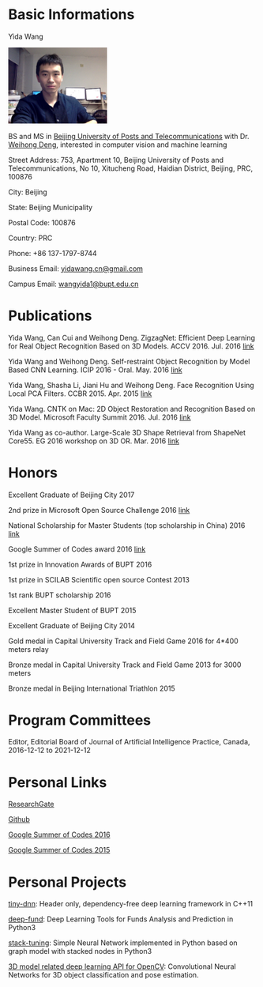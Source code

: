 # Basic Informations

Yida Wang

<img src="Photo_lab.jpg" alt="Photo_lab" style="width: 200px;"/>

BS and MS in [Beijing University of Posts and Telecommunications](http://english.bupt.edu.cn/) with Dr. [Weihong Deng](http://www.pris.net.cn/introduction/teacher/dengweihong), interested in computer vision and machine learning

Street Address: 753, Apartment 10,
Beijing University of Posts and Telecommunications,
No 10, Xitucheng Road, Haidian District, Beijing, PRC, 100876

City: Beijing

State: Beijing Municipality

Postal Code: 100876

Country: PRC

Phone: +86 137-1797-8744

Business Email: yidawang.cn@gmail.com

Campus Email: wangyida1@bupt.edu.cn


# Publications

Yida Wang, Can Cui and Weihong Deng. ZigzagNet: Efficient Deep Learning for Real Object Recognition Based on 3D Models. ACCV 2016. Jul. 2016 [link](https://www.researchgate.net/profile/Yida_Wang/publications?sorting=recentlyAdded)

Yida Wang and Weihong Deng. Self-restraint Object Recognition by Model Based CNN Learning. ICIP 2016 - Oral. May. 2016 [link](http://ieeexplore.ieee.org/document/7532438/)

Yida Wang, Shasha Li, Jiani Hu and Weihong Deng. Face Recognition Using Local PCA Filters. CCBR 2015. Apr. 2015 [link](http://link.springer.com/chapter/10.1007%2F978-3-319-25417-3_5)

Yida Wang. CNTK on Mac: 2D Object Restoration and Recognition Based on 3D Model. Microsoft Faculty Summit 2016. Jul. 2016 [link](https://www.microsoft.com/en-us/research/academic-program/microsoft-open-source-challenge/)

Yida Wang as co-author. Large-Scale 3D Shape Retrieval from ShapeNet Core55. EG 2016 workshop on 3D OR. Mar. 2016 [link](https://shapenet.cs.stanford.edu/shrec16/shrec16shapenet.pdf)

# Honors

Excellent Graduate of Beijing City 2017

2nd prize in Microsoft Open Source Challenge 2016 [link](https://www.microsoft.com/en-us/research/academic-program/microsoft-open-source-challenge/)

National Scholarship for Master Students (top scholarship in China) 2016 [link](http://sice.bupt.edu.cn/info/1008/1546.htm)

Google Summer of Codes award 2016 [link](https://summerofcode.withgoogle.com/archive/2016/projects/4623962327744512/)

1st prize in Innovation Awards of BUPT 2016

1st prize in SCILAB Scientific open source Contest 2013

1st rank BUPT scholarship 2016

Excellent Master Student of BUPT 2015

Excellent Graduate of Beijing City 2014

Gold medal in Capital University Track and Field Game 2016 for 4*400 meters relay

Bronze medal  in Capital University Track and Field Game 2013 for 3000 meters

Bronze medal in Beijing International Triathlon 2015

# Program Committees

Editor, Editorial Board of Journal of Artificial Intelligence Practice, Canada, 2016-12-12 to 2021-12-12

# Personal Links

[ResearchGate](https://www.researchgate.net/profile/Yida_Wang)

[Github](https://github.com/wangyida)

[Google Summer of Codes 2016](https://summerofcode.withgoogle.com/archive/2016/projects/4623962327744512/)

[Google Summer of Codes 2015](https://www.google-melange.com/archive/gsoc/2015/orgs/opencv/projects/wangyida.html)

# Personal Projects

[tiny-dnn](https://github.com/tiny-dnn/tiny-dnn): Header only, dependency-free deep learning framework in C++11

[deep-fund](https://github.com/tiny-dnn/deep-fund): Deep Learning Tools for Funds Analysis and Prediction in Python3

[stack-tuning](https://github.com/tiny-dnn/stack-tuning): Simple Neural Network implemented in Python based on graph model with stacked nodes in Python3

[3D model related deep learning API for OpenCV](https://github.com/opencv/opencv_contrib/tree/master/modules/cnn_3dobj): Convolutional Neural Networks for 3D object classification and pose estimation.
